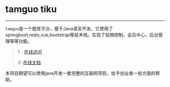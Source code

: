 # tamguo tiku

---

`tamguo`是一个题库平台，基于Java语言开发。它使用了springboot,redis,vue,bootstrap等技术栈。实现了权限控制，会员中心，后台管理等等功能。

> 1：[在线访问][1]

> 2: [在线文档][2]

本项目期望可以使用java开发一套完整的互联网项目，给予创业者一些方面的帮助。

  [1]: http://www.tamguo.com
  [2]: http://www.tamguo.com
